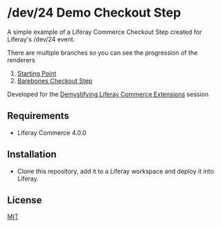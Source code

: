 # /dev/24 Demo Checkout Step

A simple example of a Liferay Commerce Checkout Step created for Liferay's /dev/24 event.

There are multiple branches so you can see the progression of the renderers
1. [Starting Point]()
2. [Barebones Checkout Step]()

Developed for the [Demystifying Liferay Commerce Extensions](https://liferay.dev/twentyfour#Demystifying%20Liferay%20Commerce%20Extensions) session


## Requirements

- Liferay Commerce 4.0.0

## Installation

- Clone this repository, add it to a Liferay workspace and deploy it into Liferay.

## License

[MIT](LICENSE)
